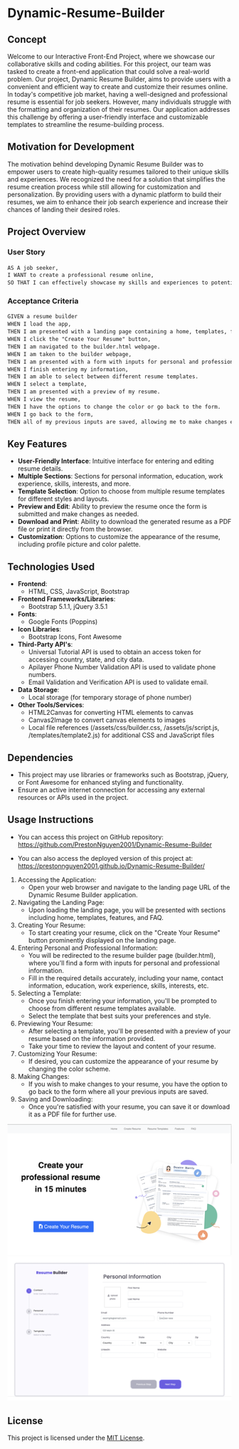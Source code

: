 # Dynamic-Resume-Builder

## Concept
Welcome to our Interactive Front-End Project, where we showcase our collaborative skills and coding abilities. For this project, our team was tasked to create a front-end application that could solve a real-world problem. Our project, Dynamic Resume Builder, aims to provide users with a convenient and efficient way to create and customize their resumes online.  In today's competitive job market, having a well-designed and professional resume is essential for job seekers. However, many individuals struggle with the formatting and organization of their resumes. Our application addresses this challenge by offering a user-friendly interface and customizable templates to streamline the resume-building process.

## Motivation for Development
The motivation behind developing Dynamic Resume Builder was to empower users to create high-quality resumes tailored to their unique skills and experiences. We recognized the need for a solution that simplifies the resume creation process while still allowing for customization and personalization. By providing users with a dynamic platform to build their resumes, we aim to enhance their job search experience and increase their chances of landing their desired roles.

## Project Overview

### User Story
```markdown
AS A job seeker,
I WANT to create a professional resume online,
SO THAT I can effectively showcase my skills and experiences to potential employers.
```

### Acceptance Criteria
```markdown
GIVEN a resume builder
WHEN I load the app,
THEN I am presented with a landing page containing a home, templates, features, and faq section. 
WHEN I click the "Create Your Resume" button,
THEN I am navigated to the builder.html webpage.
WHEN I am taken to the builder webpage,
THEN I am presented with a form with inputs for personal and professional information.
WHEN I finish entering my information,
THEN I am able to select between different resume templates.
WHEN I select a template,
THEN I am presented with a preview of my resume.
WHEN I view the resume,
THEN I have the options to change the color or go back to the form.
WHEN I go back to the form,
THEN all of my previous inputs are saved, allowing me to make changes easily. 
```

## Key Features
- **User-Friendly Interface**: Intuitive interface for entering and editing resume details.
- **Multiple Sections**: Sections for personal information, education, work experience, skills, interests, and more.
- **Template Selection**: Option to choose from multiple resume templates for different styles and layouts.
- **Preview and Edit**: Ability to preview the resume once the form is submitted and make changes as needed.
- **Download and Print**: Ability to download the generated resume as a PDF file or print it directly from the browser.
- **Customization**: Options to customize the appearance of the resume, including profile picture and color palette. 

## Technologies Used
- **Frontend**: 
    - HTML, CSS, JavaScript, Bootstrap
- **Frontend Frameworks/Libraries**: 
    - Bootstrap 5.1.1, jQuery 3.5.1
- **Fonts**: 
    - Google Fonts (Poppins)
- **Icon Libraries**: 
    - Bootstrap Icons, Font Awesome
- **Third-Party API's**:
    - Universal Tutorial API is used to obtain an access token for accessing country, state, and city data.
    - Apilayer Phone Number Validation API is used to validate phone numbers. 
    - Email Validation and Verification API is used to validate email. 
- **Data Storage**: 
    - Local storage (for temporary storage of phone number)
- **Other Tools/Services**:
    - HTML2Canvas for converting HTML elements to canvas
    - Canvas2Image to convert canvas elements to images
    - Local file references (/assets/css/builder.css, /assets/js/script.js, /templates/template2.js) for additional CSS and JavaScript files

## Dependencies
- This project may use libraries or frameworks such as Bootstrap, jQuery, or Font Awesome for enhanced styling and functionality.
- Ensure an active internet connection for accessing any external resources or APIs used in the project.

## Usage Instructions
- You can access this project on GitHub repository: https://github.com/PrestonNguyen2001/Dynamic-Resume-Builder

- You can also access the deployed version of this project at: https://prestonnguyen2001.github.io/Dynamic-Resume-Builder/


1. Accessing the Application:
    - Open your web browser and navigate to the landing page URL of the Dynamic Resume Builder application.
2. Navigating the Landing Page:
    - Upon loading the landing page, you will be presented with sections including home, templates, features, and FAQ.
3. Creating Your Resume:
    - To start creating your resume, click on the "Create Your Resume" button prominently displayed on the landing page.
4. Entering Personal and Professional Information:
    - You will be redirected to the resume builder page (builder.html), where you'll find a form with inputs for personal and professional information.
    - Fill in the required details accurately, including your name, contact information, education, work experience, skills, interests, etc.
5. Selecting a Template:
    - Once you finish entering your information, you'll be prompted to choose from different resume templates available.
    - Select the template that best suits your preferences and style.
6. Previewing Your Resume:
    - After selecting a template, you'll be presented with a preview of your resume based on the information provided.
    - Take your time to review the layout and content of your resume.
7. Customizing Your Resume:
    - If desired, you can customize the appearance of your resume by changing the color scheme.
8. Making Changes:
    - If you wish to make changes to your resume, you have the option to go back to the form where all your previous inputs are saved.
9. Saving and Downloading:
    - Once you're satisfied with your resume, you can save it or download it as a PDF file for further use.

![Landing Page Mockup](assets/images/landingpage.png)
![Builder Page Mockup](assets/images/builderpage.png)

## License
This project is licensed under the [MIT License](LICENSE).


